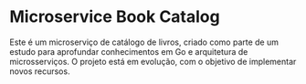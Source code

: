 # Microservice Book Catalog

Este é um microserviço de catálogo de livros, criado como parte de um estudo para aprofundar conhecimentos em Go e arquitetura de microsserviços. O projeto está em evolução, com o objetivo de implementar novos recursos.

